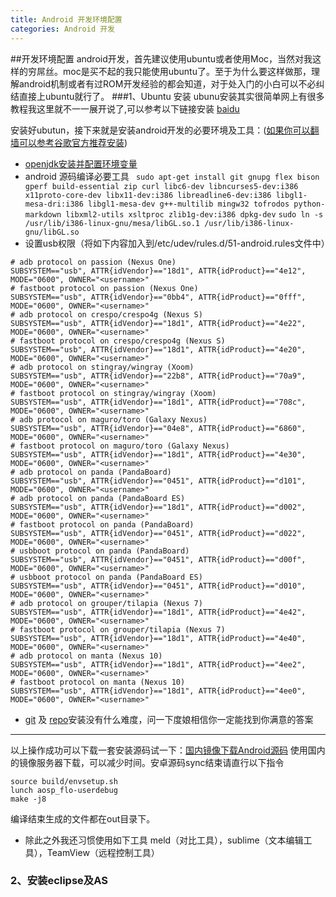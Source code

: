 ```yaml
---
title: Android 开发环境配置
categories: Android 开发
---
```


##开发环境配置
    android开发，首先建议使用ubuntu或者使用Moc，当然对我这样的穷屌丝。moc是买不起的我只能使用ubuntu了。至于为什么要这样做那，理解android机制或者有过ROM开发经验的都会知道，对于处入门的小白可以不必纠结直接上ubuntu就行了。
###1、Ubuntu 安装
ubunu安装其实很简单网上有很多教程我这里就不一一展开说了,可以参考以下链接安装
[baidu](http://jingyan.baidu.com/article/a378c9609aaf4eb3282830e6.html)

安装好ubutun，接下来就是安装android开发的必要环境及工具：([如果你可以翻墙可以参考谷歌官方推荐安装](http://source.android.com/source/initializing.html))
* [openjdk安装并配置环境变量](http://www.cnblogs.com/madyina/p/3705520.html)
* android 源码编译必要工具
` sudo apt-get install git gnupg flex bison gperf build-essential zip curl libc6-dev libncurses5-dev:i386 x11proto-core-dev libx11-dev:i386 libreadline6-dev:i386 libgl1-mesa-dri:i386 libgl1-mesa-dev g++-multilib mingw32 tofrodos python-markdown libxml2-utils xsltproc zlib1g-dev:i386 dpkg-dev`
`sudo ln -s /usr/lib/i386-linux-gnu/mesa/libGL.so.1 /usr/lib/i386-linux-gnu/libGL.so`
* 设置usb权限（将如下内容加入到/etc/udev/rules.d/51-android.rules文件中）
```
# adb protocol on passion (Nexus One)  
SUBSYSTEM=="usb", ATTR{idVendor}=="18d1", ATTR{idProduct}=="4e12", MODE="0600", OWNER="<username>"  
# fastboot protocol on passion (Nexus One)  
SUBSYSTEM=="usb", ATTR{idVendor}=="0bb4", ATTR{idProduct}=="0fff", MODE="0600", OWNER="<username>"  
# adb protocol on crespo/crespo4g (Nexus S)  
SUBSYSTEM=="usb", ATTR{idVendor}=="18d1", ATTR{idProduct}=="4e22", MODE="0600", OWNER="<username>"  
# fastboot protocol on crespo/crespo4g (Nexus S)  
SUBSYSTEM=="usb", ATTR{idVendor}=="18d1", ATTR{idProduct}=="4e20", MODE="0600", OWNER="<username>"  
# adb protocol on stingray/wingray (Xoom)  
SUBSYSTEM=="usb", ATTR{idVendor}=="22b8", ATTR{idProduct}=="70a9", MODE="0600", OWNER="<username>"  
# fastboot protocol on stingray/wingray (Xoom)  
SUBSYSTEM=="usb", ATTR{idVendor}=="18d1", ATTR{idProduct}=="708c", MODE="0600", OWNER="<username>"  
# adb protocol on maguro/toro (Galaxy Nexus)  
SUBSYSTEM=="usb", ATTR{idVendor}=="04e8", ATTR{idProduct}=="6860", MODE="0600", OWNER="<username>"  
# fastboot protocol on maguro/toro (Galaxy Nexus)  
SUBSYSTEM=="usb", ATTR{idVendor}=="18d1", ATTR{idProduct}=="4e30", MODE="0600", OWNER="<username>"  
# adb protocol on panda (PandaBoard)  
SUBSYSTEM=="usb", ATTR{idVendor}=="0451", ATTR{idProduct}=="d101", MODE="0600", OWNER="<username>"  
# adb protocol on panda (PandaBoard ES)  
SUBSYSTEM=="usb", ATTR{idVendor}=="18d1", ATTR{idProduct}=="d002", MODE="0600", OWNER="<username>"  
# fastboot protocol on panda (PandaBoard)  
SUBSYSTEM=="usb", ATTR{idVendor}=="0451", ATTR{idProduct}=="d022", MODE="0600", OWNER="<username>"  
# usbboot protocol on panda (PandaBoard)  
SUBSYSTEM=="usb", ATTR{idVendor}=="0451", ATTR{idProduct}=="d00f", MODE="0600", OWNER="<username>"  
# usbboot protocol on panda (PandaBoard ES)  
SUBSYSTEM=="usb", ATTR{idVendor}=="0451", ATTR{idProduct}=="d010", MODE="0600", OWNER="<username>"  
# adb protocol on grouper/tilapia (Nexus 7)  
SUBSYSTEM=="usb", ATTR{idVendor}=="18d1", ATTR{idProduct}=="4e42", MODE="0600", OWNER="<username>"  
# fastboot protocol on grouper/tilapia (Nexus 7)  
SUBSYSTEM=="usb", ATTR{idVendor}=="18d1", ATTR{idProduct}=="4e40", MODE="0600", OWNER="<username>"  
# adb protocol on manta (Nexus 10)  
SUBSYSTEM=="usb", ATTR{idVendor}=="18d1", ATTR{idProduct}=="4ee2", MODE="0600", OWNER="<username>"  
# fastboot protocol on manta (Nexus 10)  
SUBSYSTEM=="usb", ATTR{idVendor}=="18d1", ATTR{idProduct}=="4ee0", MODE="0600", OWNER="<username>"
```
* [git](http://blog.csdn.net/abclixu123/article/details/46464089) 及 [repo](http://source.android.com/source/downloading.html)安装没有什么难度，问一下度娘相信你一定能找到你满意的答案

---
以上操作成功可以下载一套安装源码试一下：[国内镜像下载Android源码](http://blog.csdn.net/konga/article/details/49970577)
使用国内的镜像服务器下载，可以减少时间。安卓源码sync结束请直行以下指令
```
source build/envsetup.sh
lunch aosp_flo-userdebug
make -j8
```
编译结束生成的文件都在out目录下。

* 除此之外我还习惯使用如下工具
meld（对比工具），sublime（文本编辑工具），TeamView（远程控制工具）
### 2、安装eclipse及AS







